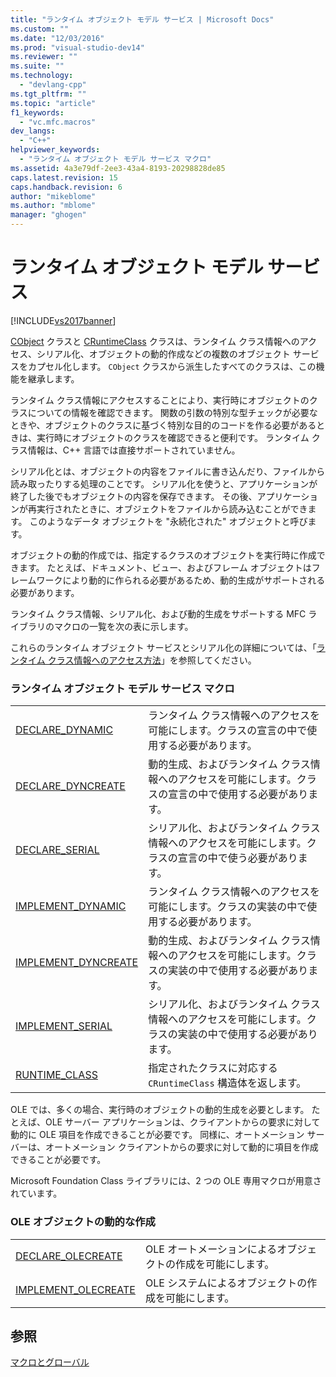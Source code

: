 ```yaml
---
title: "ランタイム オブジェクト モデル サービス | Microsoft Docs"
ms.custom: ""
ms.date: "12/03/2016"
ms.prod: "visual-studio-dev14"
ms.reviewer: ""
ms.suite: ""
ms.technology: 
  - "devlang-cpp"
ms.tgt_pltfrm: ""
ms.topic: "article"
f1_keywords: 
  - "vc.mfc.macros"
dev_langs: 
  - "C++"
helpviewer_keywords: 
  - "ランタイム オブジェクト モデル サービス マクロ"
ms.assetid: 4a3e79df-2ee3-43a4-8193-20298828de85
caps.latest.revision: 15
caps.handback.revision: 6
author: "mikeblome"
ms.author: "mblome"
manager: "ghogen"
---
```

# ランタイム オブジェクト モデル サービス
[!INCLUDE[vs2017banner](../../assembler/inline/includes/vs2017banner.md)]

[CObject](../Topic/CObject%20Class.md) クラスと [CRuntimeClass](../Topic/CRuntimeClass%20Structure.md) クラスは、ランタイム クラス情報へのアクセス、シリアル化、オブジェクトの動的作成などの複数のオブジェクト サービスをカプセル化します。  `CObject` クラスから派生したすべてのクラスは、この機能を継承します。  
  
 ランタイム クラス情報にアクセスすることにより、実行時にオブジェクトのクラスについての情報を確認できます。  関数の引数の特別な型チェックが必要なときや、オブジェクトのクラスに基づく特別な目的のコードを作る必要があるときは、実行時にオブジェクトのクラスを確認できると便利です。  ランタイム クラス情報は、C\+\+ 言語では直接サポートされていません。  
  
 シリアル化とは、オブジェクトの内容をファイルに書き込んだり、ファイルから読み取ったりする処理のことです。  シリアル化を使うと、アプリケーションが終了した後でもオブジェクトの内容を保存できます。  その後、アプリケーションが再実行されたときに、オブジェクトをファイルから読み込むことができます。  このようなデータ オブジェクトを "永続化された" オブジェクトと呼びます。  
  
 オブジェクトの動的作成では、指定するクラスのオブジェクトを実行時に作成できます。  たとえば、ドキュメント、ビュー、およびフレーム オブジェクトはフレームワークにより動的に作られる必要があるため、動的生成がサポートされる必要があります。  
  
 ランタイム クラス情報、シリアル化、および動的生成をサポートする MFC ライブラリのマクロの一覧を次の表に示します。  
  
 これらのランタイム オブジェクト サービスとシリアル化の詳細については、「[ランタイム クラス情報へのアクセス方法](../../mfc/accessing-run-time-class-information.md)」を参照してください。  
  
### ランタイム オブジェクト モデル サービス マクロ  
  
|||  
|-|-|  
|[DECLARE\_DYNAMIC](../Topic/DECLARE_DYNAMIC.md)|ランタイム クラス情報へのアクセスを可能にします。クラスの宣言の中で使用する必要があります。|  
|[DECLARE\_DYNCREATE](../Topic/DECLARE_DYNCREATE.md)|動的生成、およびランタイム クラス情報へのアクセスを可能にします。クラスの宣言の中で使用する必要があります。|  
|[DECLARE\_SERIAL](../Topic/DECLARE_SERIAL.md)|シリアル化、およびランタイム クラス情報へのアクセスを可能にします。クラスの宣言の中で使う必要があります。|  
|[IMPLEMENT\_DYNAMIC](../Topic/IMPLEMENT_DYNAMIC.md)|ランタイム クラス情報へのアクセスを可能にします。クラスの実装の中で使用する必要があります。|  
|[IMPLEMENT\_DYNCREATE](../Topic/IMPLEMENT_DYNCREATE.md)|動的生成、およびランタイム クラス情報へのアクセスを可能にします。クラスの実装の中で使用する必要があります。|  
|[IMPLEMENT\_SERIAL](../Topic/IMPLEMENT_SERIAL.md)|シリアル化、およびランタイム クラス情報へのアクセスを可能にします。クラスの実装の中で使用する必要があります。|  
|[RUNTIME\_CLASS](../Topic/RUNTIME_CLASS.md)|指定されたクラスに対応する `CRuntimeClass` 構造体を返します。|  
  
 OLE では、多くの場合、実行時のオブジェクトの動的生成を必要とします。  たとえば、OLE サーバー アプリケーションは、クライアントからの要求に対して動的に OLE 項目を作成できることが必要です。  同様に、オートメーション サーバーは、オートメーション クライアントからの要求に対して動的に項目を作成できることが必要です。  
  
 Microsoft Foundation Class ライブラリには、2 つの OLE 専用マクロが用意されています。  
  
### OLE オブジェクトの動的な作成  
  
|||  
|-|-|  
|[DECLARE\_OLECREATE](../Topic/DECLARE_OLECREATE.md)|OLE オートメーションによるオブジェクトの作成を可能にします。|  
|[IMPLEMENT\_OLECREATE](../Topic/IMPLEMENT_OLECREATE.md)|OLE システムによるオブジェクトの作成を可能にします。|  
  
## 参照  
 [マクロとグローバル](../../mfc/reference/mfc-macros-and-globals.md)